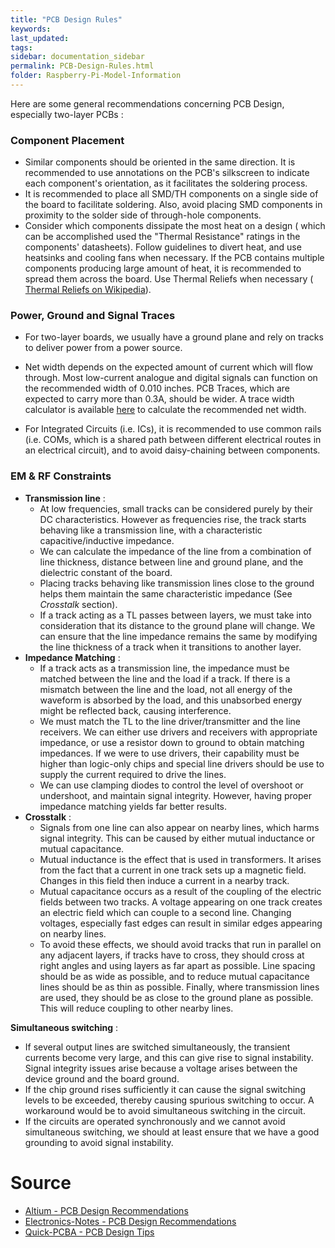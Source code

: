 ```yaml
---
title: "PCB Design Rules"
keywords: 
last_updated: 
tags: 
sidebar: documentation_sidebar
permalink: PCB-Design-Rules.html
folder: Raspberry-Pi-Model-Information
---
```


Here are some general recommendations concerning PCB Design, especially two-layer PCBs :

### Component Placement 

- Similar components should be oriented in the same direction. It is recommended to use annotations on the PCB's silkscreen to indicate each component's orientation, as it facilitates the soldering process.
- It is recommended to place all SMD/TH components on a single side of the board to facilitate soldering. Also, avoid placing SMD components in proximity to the solder side of through-hole components.
- Consider which components dissipate the most heat on a design ( which can be accomplished used the "Thermal Resistance" ratings in the components' datasheets). Follow guidelines to divert heat, and use heatsinks and cooling fans when necessary. If the PCB contains multiple components producing large amount of heat, it is recommended to spread them across the board. Use Thermal Reliefs when necessary ( [Thermal Reliefs on Wikipedia](https://en.wikipedia.org/wiki/Thermal_relief)).

### Power, Ground and Signal Traces

- For two-layer boards, we usually have a ground plane and rely on tracks to deliver power from a power source.
- Net width depends on the expected amount of current which will flow through. Most low-current analogue and digital signals can function on the recommended width of 0.010 inches. PCB Traces, which are expected to carry more than 0.3A, should be wider. A trace width calculator is available [here](http://www.4pcb.com/trace-width-calculator.html) to calculate the recommended net width.

- For Integrated Circuits (i.e. ICs), it is recommended to use common rails (i.e. COMs, which is a shared path between different electrical routes in an electrical circuit), and to avoid daisy-chaining between components.


### EM & RF Constraints 

- **Transmission line** : 
  - At low frequencies, small tracks can be considered purely by their DC characteristics. However as frequencies rise, the track starts behaving like a transmission line, with a characteristic capacitive/inductive impedance. 
  - We can calculate the impedance of the line from a combination of line thickness, distance between line and ground plane, and the dielectric constant of the board. 
  - Placing tracks behaving like transmission lines close to the ground helps them maintain the same characteristic impedance (See *Crosstalk* section). 
  - If a track acting as a TL passes between layers, we must take into consideration that its distance to the ground plane will change. We can ensure that the line impedance remains the same by modifying the line thickness of a track when it transitions to another layer.
- **Impedance Matching** : 
  - If a track acts as a transmission line, the impedance must be matched between the line and the load if a track. If there is a mismatch between the line and the load, not all energy of the waveform is absorbed by the load, and this unabsorbed energy might be reflected back, causing interference. 
  - We must match the TL to the line driver/transmitter and the line receivers. We can either use drivers and receivers with appropriate impedance, or use a resistor down to ground to obtain matching impedances. If we were to use drivers, their capability must be higher than logic-only chips and special line drivers should be use to supply the current required to drive the lines. 
  - We can use clamping diodes to control the level of overshoot or undershoot, and maintain signal integrity. However, having proper impedance matching yields far better results.
- **Crosstalk** : 
  - Signals from one line can also appear on nearby lines, which harms signal integrity. This can be caused by either mutual inductance or mutual capacitance. 
  - Mutual inductance is the effect that is used in transformers. It arises from the fact that a current in one track sets up a magnetic field. Changes in this field then induce a current in a nearby track. 
  - Mutual capacitance occurs as a result of the coupling of the electric fields between two tracks. A voltage appearing on one track creates an electric field which can couple to a second line. Changing voltages,  especially fast edges can result in similar edges appearing on nearby lines. 
  - To avoid these effects, we should avoid tracks that run in parallel on any adjacent layers, if tracks have to cross, they should cross at right angles and using layers as far apart as possible. Line spacing should be as wide as possible, and to reduce mutual  capacitance lines should be as thin as possible. Finally, where transmission lines are used, they should be as close to the ground plane as possible. This will reduce coupling to other nearby lines.

**Simultaneous switching** : 

- If several output lines are switched simultaneously, the transient currents become very large, and this can give rise to signal instability. Signal integrity issues arise because a voltage arises between the device ground and the board ground. 
- If the chip ground rises sufficiently it can cause the signal switching levels to be exceeded, thereby causing spurious switching to occur. A workaround would be to avoid simultaneous switching in the circuit. 
- If the circuits are operated synchronously and we cannot avoid simultaneous switching, we should at least ensure that we have a good grounding to avoid signal instability.

# Source 

- [Altium -  PCB Design Recommendations](https://resources.altium.com/p/top-5-pcb-design-guidelines-every-pcb-designer-needs-know)
- [Electronics-Notes - PCB Design Recommendations](https://www.electronics-notes.com/articles/analogue_circuits/pcb-design/pcb-design-layout-guidelines.php)
- [Quick-PCBA - PCB Design Tips](https://www.quick-pcba.com/pcb-news/why-not-odd-number-multilayer-printed-circuit-board.html)

